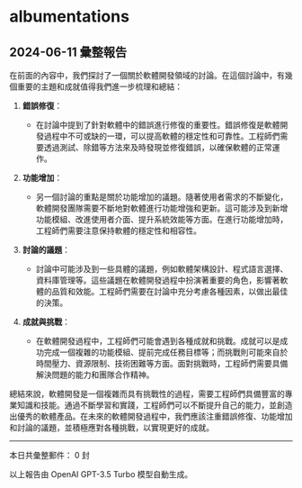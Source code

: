 # albumentations

## 2024-06-11 彙整報告

在前面的內容中，我們探討了一個關於軟體開發領域的討論。在這個討論中，有幾個重要的主題和成就值得我們進一步梳理和總結：



1. **錯誤修復**：

   - 在討論中提到了針對軟體中的錯誤進行修復的重要性。錯誤修復是軟體開發過程中不可或缺的一環，可以提高軟體的穩定性和可靠性。工程師們需要透過測試、除錯等方法來及時發現並修復錯誤，以確保軟體的正常運作。



2. **功能增加**：

   - 另一個討論的重點是關於功能增加的議題。隨著使用者需求的不斷變化，軟體開發團隊需要不斷地對軟體進行功能增強和更新。這可能涉及到新增功能模組、改進使用者介面、提升系統效能等方面。在進行功能增加時，工程師們需要注意保持軟體的穩定性和相容性。



3. **討論的議題**：

   - 討論中可能涉及到一些具體的議題，例如軟體架構設計、程式語言選擇、資料庫管理等。這些議題在軟體開發過程中扮演著重要的角色，影響著軟體的品質和效能。工程師們需要在討論中充分考慮各種因素，以做出最佳的決策。



4. **成就與挑戰**：

   - 在軟體開發過程中，工程師們可能會遇到各種成就和挑戰。成就可以是成功完成一個複雜的功能模組、提前完成任務目標等；而挑戰則可能來自於時間壓力、資源限制、技術困難等方面。面對挑戰時，工程師們需要具備解決問題的能力和團隊合作精神。



總結來說，軟體開發是一個複雜而具有挑戰性的過程，需要工程師們具備豐富的專業知識和技能。通過不斷學習和實踐，工程師們可以不斷提升自己的能力，並創造出優秀的軟體產品。在未來的軟體開發過程中，我們應該注重錯誤修復、功能增加和討論的議題，並積極應對各種挑戰，以實現更好的成就。



---



本日共彙整郵件： 0 封



以上報告由 OpenAI GPT-3.5 Turbo 模型自動生成。